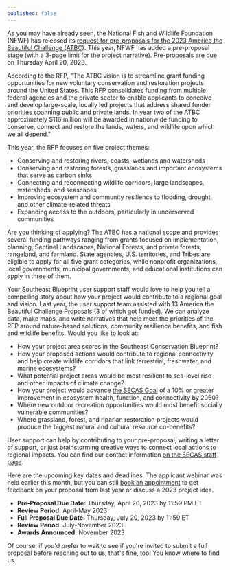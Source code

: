 ```yaml
---
published: false
---
```

As you may have already seen, the National Fish and Wildlife Foundation (NFWF) has released its [request for pre-proposals for the 2023 America the Beautiful Challenge (ATBC)](https://www.nfwf.org/programs/america-beautiful-challenge/america-beautiful-challenge-2023-request-proposals). This year, NFWF has added a pre-proposal stage (with a 3-page limit for the project narrative). Pre-proposals are due on Thursday April 20, 2023.

According to the RFP, "The ATBC vision is to streamline grant funding opportunities for new voluntary conservation and restoration projects around the United States. This RFP consolidates funding from multiple federal agencies and the private sector to enable applicants to conceive and develop large-scale, locally led projects that address shared funder priorities spanning public and private lands. In year two of the ATBC approximately $116 million will be awarded in nationwide funding to conserve, connect and restore the lands, waters, and wildlife upon which we all depend."<!--more-->

This year, the RFP focuses on five project themes:

- Conserving and restoring rivers, coasts, wetlands and watersheds
- Conserving and restoring forests, grasslands and important ecosystems that serve as carbon sinks
- Connecting and reconnecting wildlife corridors, large landscapes, watersheds, and seascapes
- Improving ecosystem and community resilience to flooding, drought, and other climate-related threats
- Expanding access to the outdoors, particularly in underserved communities

Are you thinking of applying? The ATBC has a national scope and provides several funding pathways ranging from grants focused on implementation, planning, Sentinel Landscapes, National Forests, and private forests, rangeland, and farmland. State agencies, U.S. territories, and Tribes are eligible to apply for all five grant categories, while nonprofit organizations, local governments, municipal governments, and educational institutions can apply in three of them.

Your Southeast Blueprint user support staff would love to help you tell a compelling story about how your project would contribute to a regional goal and vision. Last year, the user support team assisted with 13 America the Beautiful Challenge Proposals (3 of which got funded). We can analyze data, make maps, and write narratives that help meet the priorities of the RFP around nature-based solutions, community resilience benefits, and fish and wildlife benefits. Would you like to look at:

- How your project area scores in the Southeast Conservation Blueprint?
- How your proposed actions would contribute to regional connectivity and help create wildlife corridors that link terrestrial, freshwater, and marine ecosystems?
- What potential project areas would be most resilient to sea-level rise and other impacts of climate change?
- How your project would advance [the SECAS Goal](https://secassoutheast.org/our-goal) of a 10% or greater improvement in ecosystem health, function, and connectivity by 2060?
- Where new outdoor recreation opportunities would most benefit socially vulnerable communities?
- Where grassland, forest, and riparian restoration projects would produce the biggest natural and cultural resource co-benefits?

User support can help by contributing to your pre-proposal, writing a letter of support, or just brainstorming creative ways to connect local actions to regional impacts. You can find our contact information [on the SECAS staff page](https://secassoutheast.org/staff).

Here are the upcoming key dates and deadlines. The applicant webinar was held earlier this month, but you can still [book an appointment](https://outlook.office365.com/owa/calendar/AmericatheBeautifulChallenge@nfwf.org/bookings/) to get feedback on your proposal from last year or discuss a 2023 project idea.

- **Pre-Proposal Due Date:** Thursday, April 20, 2023 by 11:59 PM ET
- **Review Period:** April-May 2023
- **Full Proposal Due Date:** Thursday, July 20, 2023 by 11:59 ET
- **Review Period:** July-November 2023
- **Awards Announced:** November 2023

Of course, if you'd prefer to wait to see if you're invited to submit a full proposal before reaching out to us, that's fine, too! You know where to find us.
